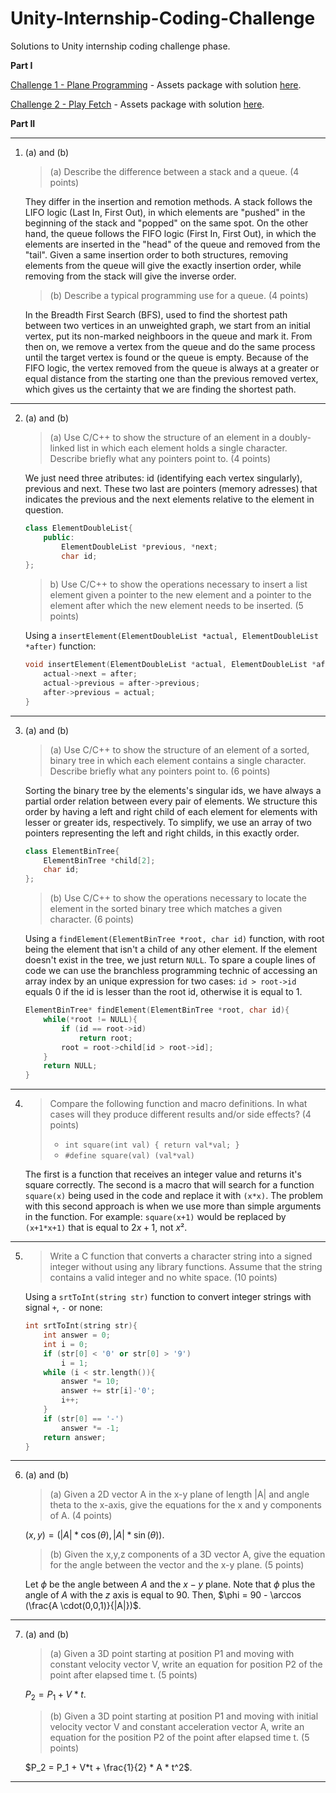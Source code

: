 # Unity-Internship-Coding-Challenge
Solutions to Unity internship coding challenge phase.

**Part I**

[Challenge 1 - Plane Programming](https://learn.unity.com/tutorial/challenge-1-steer-a-plane-through-obstacles-in-the-sky?uv=2020.3) - Assets package with solution [here](Challenge_1_Solved.unitypackage).

[Challenge 2 - Play Fetch](https://learn.unity.com/tutorial/challenge-2-play-fetch-with-random-values-and-arrays?uv=2020.3) - Assets package with solution [here](Challenge_2_Solved.unitypackage).

**Part II**
*****
1. (a) and (b)

    >(a) Describe the difference between a stack and a queue. (4 points)
    
    They differ in the insertion and remotion methods. A stack follows the LIFO logic (Last In, First Out), in which elements are "pushed" in the beginning of the stack and "popped" on the same spot. On the other hand, the queue follows the FIFO logic (First In, First Out), in which the elements are inserted in the "head" of the queue and removed from the "tail". Given a same insertion order to both structures, removing elements from the queue will give the exactly insertion order, while removing from the stack will give the inverse order.

    >(b) Describe a typical programming use for a queue. (4 points)
    
    In the Breadth First Search (BFS), used to find the shortest path between two vertices in an unweighted graph, we start from an initial vertex, put its non-marked neighboors in the queue and mark it. From then on, we remove a vertex from the queue and do the same process until the target vertex is found or the queue is empty. Because of the FIFO logic, the vertex removed from the queue is always at a greater or equal distance from the starting one than the previous removed vertex, which gives us the certainty that we are finding the shortest path.
*****
2. (a) and (b)

    >(a) Use C/C++ to show the structure of an element in a doubly-linked list in which each element holds a single character. Describe briefly what any pointers point to. (4 points)
    
    We just need three atributes: id (identifying each vertex singularly), previous and next. These two last are pointers (memory adresses) that indicates the previous and the next elements relative to the element in question.
    ```cpp
    class ElementDoubleList{
        public:
            ElementDoubleList *previous, *next;
            char id;
    };
    ```

    >b) Use C/C++ to show the operations necessary to insert a list element given a pointer to the new element and a pointer to the element after which the new element needs to be inserted. (5 points)
    
    Using a `insertElement(ElementDoubleList *actual, ElementDoubleList *after)` function:
    ```cpp
    void insertElement(ElementDoubleList *actual, ElementDoubleList *after){
        actual->next = after;
        actual->previous = after->previous;
        after->previous = actual;
    }
    ```
*****
3. (a) and (b)

    >(a) Use C/C++ to show the structure of an element of a sorted, binary tree in which each element contains a single character. Describe briefly what any pointers point to. (6 points)
    
    Sorting the binary tree by the elements's singular ids, we have always a partial order relation between every pair of elements. We structure this order by having a left and right child of each element for elements with lesser or greater ids, respectively. To simplify, we  use an array of two pointers representing the left and right childs, in this exactly order.
    ```cpp
    class ElementBinTree{
        ElementBinTree *child[2];
        char id;
    };
    ```

    >(b) Use C/C++ to show the operations necessary to locate the element in the sorted binary tree which matches a given character. (6 points)
    
    Using a `findElement(ElementBinTree *root, char id)` function, with root being the element that isn't a child of any other element. If the element doesn't exist in the tree, we just return `NULL`. To spare a couple lines of code we can use the branchless programming technic of accessing an array index by an unique expression for two cases: `id > root->id` equals 0 if the id is lesser than the root id, otherwise it is equal to 1.
    ```cpp
    ElementBinTree* findElement(ElementBinTree *root, char id){
        while(*root != NULL){
            if (id == root->id)
                return root;
            root = root->child[id > root->id];
        }
        return NULL;
    }
    ```
*****
4. >Compare the following function and macro definitions. In what cases will they produce different results and/or side effects? (4 points)
   >* ```int square(int val) { return val*val; }```
   >* ```#define square(val) (val*val)```
 
    The first is a function that receives an integer value and returns it's square correctly. The second is a macro that will search for a function `square(x)` being used in the code and replace it with `(x*x)`. The problem with this second approach is when we use more than simple arguments in the function. For example: `square(x+1)` would be replaced by `(x+1*x+1)` that is equal to $2x+1$, not $x²$.
*****
5. >Write a C function that converts a character string into a signed integer without using any library functions. Assume that the string contains a valid integer and no white space. (10 points)

    Using a `srtToInt(string str)` function to convert integer strings with signal `+`, `-` or none: 
    ```cpp
    int srtToInt(string str){
        int answer = 0;
        int i = 0;
        if (str[0] < '0' or str[0] > '9')
            i = 1;
        while (i < str.length()){
            answer *= 10;
            answer += str[i]-'0';
            i++;
        }
        if (str[0] == '-')
            answer *= -1;
        return answer;
    }
    ```
*****
6. (a) and (b)

    >(a) Given a 2D vector A in the x-y plane of length |A| and angle theta to the x-axis, give the equations for the x and y components of A. (4 points)
    
    $(x,y) = (|A| * \cos( \theta ), |A| * \sin ( \theta ))$.

    >(b) Given the x,y,z components of a 3D vector A, give the equation for the angle between the vector and the x-y plane. (5 points)
    
    Let $\phi$ be the angle between $A$ and the $x-y$ plane. Note that $\phi$ plus the angle of $A$ with the $z$ axis is equal to $90$. Then, $\phi = 90 - \arccos (\frac{A \cdot(0,0,1)}{|A|})$.
*****
7. (a) and (b)

    >(a) Given a 3D point starting at position P1 and moving with constant velocity vector V, write an equation for position P2 of the point after elapsed time t. (5 points)
    
    $P_2 = P_1 + V*t$.

    > (b) Given a 3D point starting at position P1 and moving with initial velocity vector V and constant acceleration vector A, write an equation for the position P2 of the point after elapsed time t. (5 points)
    
    $P_2 = P_1 + V*t + \frac{1}{2} * A * t^2$.
*****
